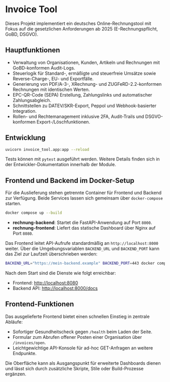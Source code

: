 # Invoice Tool

Dieses Projekt implementiert ein deutsches Online-Rechnungstool mit Fokus auf die gesetzlichen Anforderungen ab 2025 (E-Rechnungspflicht, GoBD, DSGVO).

## Hauptfunktionen

- Verwaltung von Organisationen, Kunden, Artikeln und Rechnungen mit GoBD-konformen Audit-Logs.
- Steuerlogik für Standard-, ermäßigte und steuerfreie Umsätze sowie Reverse-Charge-, EU- und Exportfälle.
- Generierung von PDF/A-3-, XRechnung- und ZUGFeRD-2.2-konformen Rechnungen mit identischen Werten.
- EPC-QR-Code (SEPA) Erstellung, Zahlungslinks und automatischer Zahlungsabgleich.
- Schnittstellen zu DATEV/SKR-Export, Peppol und Webhook-basierter Integration.
- Rollen- und Rechtemanagement inklusive 2FA, Audit-Trails und DSGVO-konformen Export-/Löschfunktionen.

## Entwicklung

```bash
uvicorn invoice_tool.app:app --reload
```

Tests können mit `pytest` ausgeführt werden. Weitere Details finden sich in der Entwickler-Dokumentation innerhalb der Module.

## Frontend und Backend im Docker-Setup

Für die Auslieferung stehen getrennte Container für Frontend und Backend zur Verfügung. Beide Services lassen sich gemeinsam über `docker-compose` starten.

```bash
docker compose up --build
```

- **rechnung-backend**: Startet die FastAPI-Anwendung auf Port `8000`.
- **rechnung-frontend**: Liefert das statische Dashboard über Nginx auf Port `8080`.

Das Frontend leitet API-Aufrufe standardmäßig an `http://localhost:8000` weiter. Über die Umgebungsvariablen `BACKEND_URL` und `BACKEND_PORT` kann das Ziel zur Laufzeit überschrieben werden:

```bash
BACKEND_URL="https://mein-backend.example" BACKEND_PORT=443 docker compose up --build rechnung-frontend
```

Nach dem Start sind die Dienste wie folgt erreichbar:

- Frontend: <http://localhost:8080>
- Backend API: <http://localhost:8000/docs>

## Frontend-Funktionen

Das ausgelieferte Frontend bietet einen schnellen Einstieg in zentrale Abläufe:

- Sofortiger Gesundheitscheck gegen `/health` beim Laden der Seite.
- Formular zum Abrufen offener Posten einer Organisation über `/invoices/open`.
- Leichtgewichtige API-Konsole für ad-hoc GET-Anfragen an weitere Endpunkte.

Die Oberfläche kann als Ausgangspunkt für erweiterte Dashboards dienen und lässt sich durch zusätzliche Skripte, Stile oder Build-Prozesse ergänzen.
